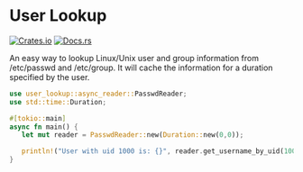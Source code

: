 # User Lookup


[![Crates.io][crates-badge]][crates-url]
[![Docs.rs][docs-badge]][docs-url]


[crates-badge]: https://img.shields.io/crates/v/user_lookup
[crates-url]: https://crates.io/crates/user_lookup
[docs-badge]: https://img.shields.io/docsrs/user_lookup
[docs-url]: https://docs.rs/user_lookup/0.2.0/user_lookup

An easy way to lookup Linux/Unix user and group information from /etc/passwd and /etc/group. It will cache the information for a duration specified by the user. 

```rust
use user_lookup::async_reader::PasswdReader;
use std::time::Duration;

#[tokio::main]
async fn main() {
   let mut reader = PasswdReader::new(Duration::new(0,0));

   println!("User with uid 1000 is: {}", reader.get_username_by_uid(1000).await.unwrap().unwrap());
}

```

